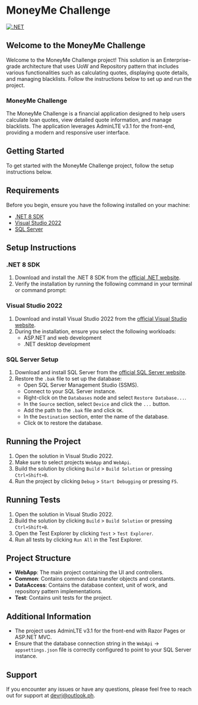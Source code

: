 # MoneyMe Challenge
[![.NET](https://github.com/rjramirez/MoneyMe.Challenge/actions/workflows/dotnet.yml/badge.svg)](https://github.com/rjramirez/MoneyMe.Challenge/actions/workflows/dotnet.yml)

## Welcome to the MoneyMe Challenge

Welcome to the MoneyMe Challenge project! This solution is an Enterprise-grade architecture that uses UoW and Repository pattern that includes various functionalities such as calculating quotes, displaying quote details, and managing blacklists. Follow the instructions below to set up and run the project.

### MoneyMe Challenge

The MoneyMe Challenge is a financial application designed to help users calculate loan quotes, view detailed quote information, and manage blacklists. The application leverages AdminLTE v3.1 for the front-end, providing a modern and responsive user interface.

## Getting Started

To get started with the MoneyMe Challenge project, follow the setup instructions below.

## Requirements

Before you begin, ensure you have the following installed on your machine:

- [.NET 8 SDK](https://dotnet.microsoft.com/download/dotnet/8.0)
- [Visual Studio 2022](https://visualstudio.microsoft.com/vs/)
- [SQL Server](https://www.microsoft.com/en-us/sql-server/sql-server-downloads)

## Setup Instructions

### .NET 8 SDK

1. Download and install the .NET 8 SDK from the [official .NET website](https://dotnet.microsoft.com/download/dotnet/8.0).
2. Verify the installation by running the following command in your terminal or command prompt:

### Visual Studio 2022

1. Download and install Visual Studio 2022 from the [official Visual Studio website](https://visualstudio.microsoft.com/vs/).
2. During the installation, ensure you select the following workloads:
   - ASP.NET and web development
   - .NET desktop development

### SQL Server Setup

1. Download and install SQL Server from the [official SQL Server website](https://www.microsoft.com/en-us/sql-server/sql-server-downloads).
2. Restore the `.bak` file to set up the database:
   - Open SQL Server Management Studio (SSMS).
   - Connect to your SQL Server instance.
   - Right-click on the `Databases` node and select `Restore Database...`.
   - In the `Source` section, select `Device` and click the `...` button.
   - Add the path to the `.bak` file and click `OK`.
   - In the `Destination` section, enter the name of the database.
   - Click `OK` to restore the database.

## Running the Project

1. Open the solution in Visual Studio 2022.
2. Make sure to select projects `WebApp` and `WebApi`.
3. Build the solution by clicking `Build` > `Build Solution` or pressing `Ctrl+Shift+B`.
4. Run the project by clicking `Debug` > `Start Debugging` or pressing `F5`.

## Running Tests

1. Open the solution in Visual Studio 2022.
2. Build the solution by clicking `Build` > `Build Solution` or pressing `Ctrl+Shift+B`.
3. Open the Test Explorer by clicking `Test` > `Test Explorer`.
4. Run all tests by clicking `Run All` in the Test Explorer.

## Project Structure

- **WebApp**: The main project containing the UI and controllers.
- **Common**: Contains common data transfer objects and constants.
- **DataAccess**: Contains the database context, unit of work, and repository pattern implementations.
- **Test**: Contains unit tests for the project.

## Additional Information

- The project uses AdminLTE v3.1 for the front-end with Razor Pages or ASP.NET MVC.
- Ensure that the database connection string in the `WebApi` -> `appsettings.json` file is correctly configured to point to your SQL Server instance.

## Support

If you encounter any issues or have any questions, please feel free to reach out for support at [devrj@outlook.ph](mailto:devrj@outlook.ph).

